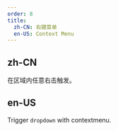 ```yaml
---
order: 8
title:
  zh-CN: 右键菜单
  en-US: Context Menu
---
```


## zh-CN

在区域内任意右击触发。

## en-US

Trigger `dropdown` with contextmenu.
